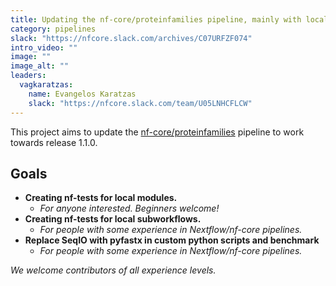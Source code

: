 ```yaml
---
title: Updating the nf-core/proteinfamilies pipeline, mainly with local nf-tests
category: pipelines
slack: "https://nfcore.slack.com/archives/C07URFZF074"
intro_video: ""
image: ""
image_alt: ""
leaders:
  vagkaratzas:
    name: Evangelos Karatzas
    slack: "https://nfcore.slack.com/team/U05LNHCFLCW"
---
```


This project aims to update the [nf-core/proteinfamilies](https://nf-co.re/proteinfamilies/dev) pipeline to work towards release 1.1.0.

## Goals

- **Creating nf-tests for local modules.**
  - _For anyone interested. Beginners welcome!_
- **Creating nf-tests for local subworkflows.**
  - _For people with some experience in Nextflow/nf-core pipelines._
- **Replace SeqIO with pyfastx in custom python scripts and benchmark**
  - _For people with some experience in Nextflow/nf-core pipelines._

_We welcome contributors of all experience levels._
